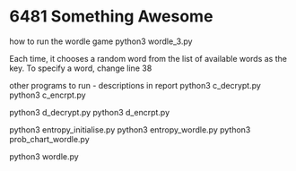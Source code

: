 # 6481 Something Awesome
how to run the wordle game
python3 wordle_3.py

Each time, it chooses a random word from the list of available words as the key.
To specify a word, change line 38

other programs to run - descriptions in report
python3 c_decrypt.py
python3 c_encrpt.py

python3 d_decrypt.py
python3 d_encrpt.py

python3 entropy_initialise.py
python3 entropy_wordle.py
python3 prob_chart_wordle.py

python3 wordle.py

